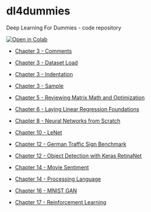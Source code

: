 # dl4dummies
Deep Learning For Dummies - code repository

[![Open in Colab](https://colab.research.google.com/assets/colab-badge.svg)](https://github.com/lmassaron/dl4dummies)

+ [Chapter 3 - Comments](https://colab.research.google.com/github/lmassaron/dl4dummies/blob/master/DL4D_03_Comments.ipynb)

+ [Chapter 3 - Dataset Load](https://colab.research.google.com/github/lmassaron/dl4dummies/blob/master/DL4D_03_Dataset_Load.ipynb)

+ [Chapter 3 - Indentation](https://colab.research.google.com/github/lmassaron/dl4dummies/blob/master/DL4D_03_Indentation.ipynb)

+ [Chapter 3 - Sample](https://colab.research.google.com/github/lmassaron/dl4dummies/blob/master/DL4D_03_Sample.ipynb)

+ [Chapter 5 - Reviewing Matrix Math and Optimization](https://colab.research.google.com/github/lmassaron/dl4dummies/blob/master/DL4D_05_Reviewing_Matrix_Math_and_Optimization.ipynb)

+ [Chapter 6 - Laying Linear Regression Foundations](https://colab.research.google.com/github/lmassaron/dl4dummies/blob/master/DL4D_06_Laying_Linear_Regression_Foundations.ipynb)

+ [Chapter 8 - Neural Networks from Scratch](https://colab.research.google.com/github/lmassaron/dl4dummies/blob/master/DL4D_08_NN_From_Scratch.ipynb)

+ [Chapter 10 - LeNet](https://colab.research.google.com/github/lmassaron/dl4dummies/blob/master/DL4D_10_LeNet5.ipynb)

+ [Chapter 12 - German Traffic Sign Benchmark](https://colab.research.google.com/github/lmassaron/dl4dummies/blob/master/DL4D_12_German_Traffic_Sign_Benchmark.ipynb)

+ [Chapter 12 - Object Detection with Keras RetinaNet](https://colab.research.google.com/github/lmassaron/dl4dummies/blob/master/DL4D_13_object_detection_with_keras_retinanet.ipynb)

+ [Chapter 14 - Movie Sentiment](https://colab.research.google.com/github/lmassaron/dl4dummies/blob/master/DL4D_14_Movie_Sentiment.ipynb)

+ [Chapter 14 - Processing Language](https://colab.research.google.com/github/lmassaron/dl4dummies/blob/master/DL4D_14_Processing_Language.ipynb)

+ [Chapter 16 - MNIST GAN](https://colab.research.google.com/github/lmassaron/dl4dummies/blob/master/DL4D_16_MNIST_GAN.ipynb)

+ [Chapter 17 - Reinforcement Learning](https://colab.research.google.com/github/lmassaron/dl4dummies/blob/master/DL4D_17_Reinforcement_Learning.ipynb)